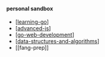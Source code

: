 #### personal sandbox

- [[learning-go]]
- [[advanced-js]]
- [[go-web-development]]
- [[data-structures-and-algorithms]]
- [[fang-prep]]

[//begin]: # "Autogenerated link references for markdown compatibility"
[learning-go]: learning-go "Learning Go"
[advanced-js]: advanced-js "Advanced JS"
[go-web-development]: go-web-development "Go Web Development"
[data-structures-and-algorithms]: data-structures-and-algorithms "Data Structures and Algorithms"
[//end]: # "Autogenerated link references"
